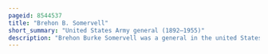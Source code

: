 ```yaml
---
pageid: 8544537
title: "Brehon B. Somervell"
short_summary: "United States Army general (1892–1955)"
description: "Brehon Burke Somervell was a general in the united States Army and in World War ii the Commander of the Army Service Forces. As such he was responsible for the U. S. Army's Logistics. Following his death, The Washington Post lauded him as 'one of the ablest officers the United States Army has produced'."
---
```

